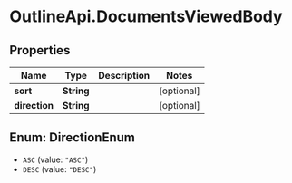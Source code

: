 # OutlineApi.DocumentsViewedBody

## Properties
Name | Type | Description | Notes
------------ | ------------- | ------------- | -------------
**sort** | **String** |  | [optional] 
**direction** | **String** |  | [optional] 

<a name="DirectionEnum"></a>
## Enum: DirectionEnum

* `ASC` (value: `"ASC"`)
* `DESC` (value: `"DESC"`)

